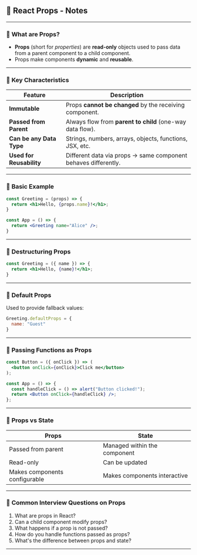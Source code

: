 
## 📘 **React Props - Notes**

---

### 🔹 **What are Props?**

* **Props** (short for *properties*) are **read-only** objects used to pass data from a parent component to a child component.
* Props make components **dynamic** and **reusable**.

---

### 🔹 **Key Characteristics**

| Feature                  | Description                                                    |
| ------------------------ | -------------------------------------------------------------- |
| **Immutable**            | Props **cannot be changed** by the receiving component.        |
| **Passed from Parent**   | Always flow from **parent to child** (one-way data flow).      |
| **Can be any Data Type** | Strings, numbers, arrays, objects, functions, JSX, etc.        |
| **Used for Reusability** | Different data via props → same component behaves differently. |

---

### 🔹 **Basic Example**

```jsx
const Greeting = (props) => {
  return <h1>Hello, {props.name}!</h1>;
}

const App = () => {
  return <Greeting name="Alice" />;
}
```

---

### 🔹 **Destructuring Props**

```jsx
const Greeting = ({ name }) => {
  return <h1>Hello, {name}!</h1>;
}
```

---

### 🔹 **Default Props**

Used to provide fallback values:

```jsx
Greeting.defaultProps = {
  name: "Guest"
}
```

---

### 🔹 **Passing Functions as Props**

```jsx
const Button = ({ onClick }) => (
  <button onClick={onClick}>Click me</button>
);

const App = () => {
  const handleClick = () => alert("Button clicked!");
  return <Button onClick={handleClick} />;
};
```

---

### 🔹 **Props vs State**

| Props                         | State                        |
| ----------------------------- | ---------------------------- |
| Passed from parent            | Managed within the component |
| Read-only                     | Can be updated               |
| Makes components configurable | Makes components interactive |

---

### 🔹 **Common Interview Questions on Props**

1. What are props in React?
2. Can a child component modify props?
3. What happens if a prop is not passed?
4. How do you handle functions passed as props?
5. What's the difference between props and state?

---